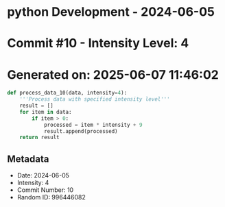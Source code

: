 ﻿# python Development - 2024-06-05
# Commit #10 - Intensity Level: 4
# Generated on: 2025-06-07 11:46:02
```python
def process_data_10(data, intensity=4):
    '''Process data with specified intensity level'''
    result = []
    for item in data:
        if item > 0:
            processed = item * intensity + 9
            result.append(processed)
    return result
```
## Metadata
- Date: 2024-06-05
- Intensity: 4
- Commit Number: 10
- Random ID: 996446082
